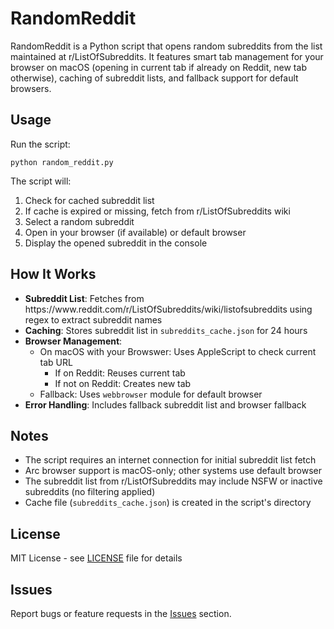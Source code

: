 <h1>RandomReddit</h1>

<p>RandomReddit is a Python script that opens random subreddits from the list maintained at r/ListOfSubreddits. It features smart tab management for your browser on macOS (opening in current tab if already on Reddit, new tab otherwise), caching of subreddit lists, and fallback support for default browsers.</p>

<h2>Usage</h2>

<p>Run the script:</p>
<pre><code class="language-bash">python random_reddit.py</code></pre>

<p>The script will:</p>
<ol>
    <li>Check for cached subreddit list</li>
    <li>If cache is expired or missing, fetch from r/ListOfSubreddits wiki</li>
    <li>Select a random subreddit</li>
    <li>Open in your browser (if available) or default browser</li>
    <li>Display the opened subreddit in the console</li>
</ol>

<h2>How It Works</h2>

<ul>
    <li><strong>Subreddit List</strong>: Fetches from https://www.reddit.com/r/ListOfSubreddits/wiki/listofsubreddits using regex to extract subreddit names</li>
    <li><strong>Caching</strong>: Stores subreddit list in <code>subreddits_cache.json</code> for 24 hours</li>
    <li><strong>Browser Management</strong>:
        <ul>
            <li>On macOS with your Browswer: Uses AppleScript to check current tab URL
                <ul>
                    <li>If on Reddit: Reuses current tab</li>
                    <li>If not on Reddit: Creates new tab</li>
                </ul>
            </li>
            <li>Fallback: Uses <code>webbrowser</code> module for default browser</li>
        </ul>
    </li>
    <li><strong>Error Handling</strong>: Includes fallback subreddit list and browser fallback</li>
</ul>

<h2>Notes</h2>

<ul>
    <li>The script requires an internet connection for initial subreddit list fetch</li>
    <li>Arc browser support is macOS-only; other systems use default browser</li>
    <li>The subreddit list from r/ListOfSubreddits may include NSFW or inactive subreddits (no filtering applied)</li>
    <li>Cache file (<code>subreddits_cache.json</code>) is created in the script's directory</li>
</ul>

<h2>License</h2>

<p>MIT License - see <a href="LICENSE">LICENSE</a> file for details</p>

<h2>Issues</h2>

<p>Report bugs or feature requests in the <a href="https://github.com/yourusername/RandomReddit/issues">Issues</a> section.</p>
